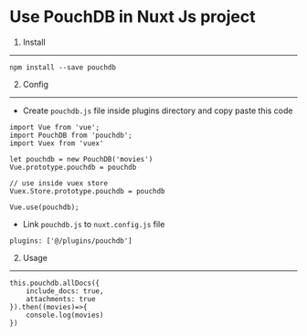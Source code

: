 # Use PouchDB in Nuxt Js project

1. Install
------
```
npm install --save pouchdb
```

2. Config
------
* Create `pouchdb.js` file inside plugins directory  and copy paste this code
```
import Vue from 'vue';
import PouchDB from 'pouchdb';
import Vuex from 'vuex'

let pouchdb = new PouchDB('movies')
Vue.prototype.pouchdb = pouchdb

// use inside vuex store
Vuex.Store.prototype.pouchdb = pouchdb

Vue.use(pouchdb);
```

* Link `pouchdb.js` to `nuxt.config.js` file
```
plugins: ['@/plugins/pouchdb']
```

2. Usage
------
```
this.pouchdb.allDocs({
    include_docs: true,
    attachments: true
}).then((movies)=>{
    console.log(movies)
})
```
